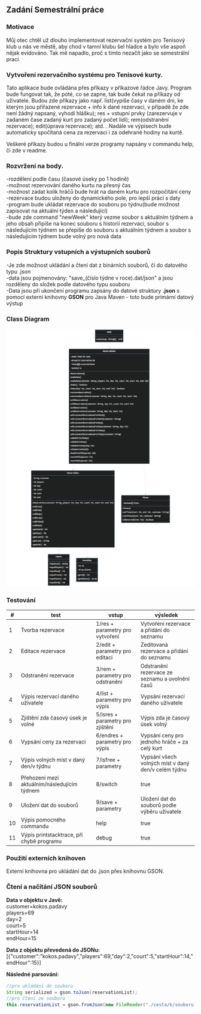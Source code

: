 ## **Zadání Semestrální práce**

### **Motivace**
Můj otec chtěl už dlouho implementovat rezervační systém pro Tenisový klub u nás ve městě, aby chod v tamní klubu šel hladce a bylo vše aspoň nějak evidováno. Tak mě napadlo, proč s tímto nezačít jako se semestrální prací.

### **Vytvoření rezervačního systému pro Tenisové kurty.**
Tato aplikace bude ovládána přes příkazy v příkazové řádce Javy. Program bude fungovat tak, že poté, co se zapne, tak bude čekat na příkazy od uživatele. Budou zde příkazy jako např. list(vypíše časy v daném dni, ke kterým jsou přiřazené rezervace + info k dané rezervaci, v případě že zde není žádný napsaný, vyhodí hlášku); res + vstupní prvky (zarezervuje v zadaném čase zadaný kurt pro zadaný počet lidí); rem(odstranění rezervace); edit(úprava rezervace); atd. . Nadále ve výpisech bude automaticky spočítaná cena za rezervaci i za odehrané hodiny na kurtě.

Veškeré příkazy budou u finální verze programy napsány v commandu help, či zde v readme.

### **Rozvržení na body.**
-rozdělení podle času (časové úseky po 1 hodině) <br />
-možnost rezervování daného kurtu na přesný čas <br />
-možnost zadat kolik hráčů bude hrát na daném kurtu pro rozpočítání ceny <br />
-rezervace budou uloženy do dynamického pole, pro lepší práci s daty<br />
-program bude ukládat rezervace do souboru po týdnu(bude možnost zapisovat na aktuální týden a následující)<br />
-bude zde command "newWeek" který vezme soubor s aktuálním týdnem a jeho obsah připíše na konec souboru s historií rezervací, soubor s následujícím týdnem se přepíše do souboru s aktuálním týdnem a soubor s následujícím týdnem bude volný pro nová data<br />

### **Popis Struktury vstupních a výstupních souborů**
-Je zde možnost ukládání a čtení dat z binárních souborů, či do datového typu .json<br />
-data jsou pojmenovány: "save_(číslo týdne v roce).dat/json" a jsou rozděleny do složek podle datového typu souboru<br />
-Data jsou při ukončení programu zapsány do datové struktury **.json** s pomocí externí knihovny **GSON** pro Java Maven - toto bude primární datový výstup<br />

### **Class Diagram**
![Class Diagram](./mermaid_diagram.png)

### **Testování**
| **#** |                   **test**                   |               **vstup**           |                   **výsledek**                      |
|-------|----------------------------------------------|-----------------------------------|-----------------------------------------------------|
|   1   | Tvorba rezervace                             | 1/res + parametry pro vytvoření   | Vytvoření rezervace a přidání do seznamu            |
|   2   | Editace rezervace                            | 2/edit + parametry pro editaci    | Zeditovaná rezervace a přidání do seznamu           |
|   3   | Odstranění rezervace                         | 3/rem + parametry pro odstranění  | Odstranění rezervace ze seznamu a uvolnění časů     |
|   4   | Výpis rezervací daného uživatele             | 4/list + parametry pro výpis      | Vypsání rezervací daného uživatele                  |
|   5   | Zjištění zda časový úsek je volné            | 5/isres + parametry pro zjištění  | Výpis zda je časový úsek volný                      |
|   6   | Vypsání ceny za rezervaci                    | 6/endres + parametry pro výpis    | Vypsání ceny pro jednoho hráče + za celý kurt       |
|   7   | Výpis volných míst v daný den/v týdnu        | 7/isfree + parametry              | Vypsání všech volných míst v daný den/v celém týdnu |
|   8   | Přehození mezi aktuálním/následujícím týdnem | 8/switch                          | true                                                |
|   9   | Uložení dat do souborů                       | 9/save + parametry                | Uložení dat do souborů podle výběru uživatele       |
|   10  | Výpis pomocného commandu                     | help                              | true                                                |
|   11  | Výpis printstacktrace, při chybě programu    | debug                             | true                                                |


### **Použití externích knihoven**
Externí knihovna pro ukládání dat do .json přes knihovnu GSON.

### **Čtení a načítání JSON souborů**
**Data v objektu v Javě:**<br />
customer=kokos.padavy<br />
players=69<br />
day=2<br />
court=5<br />
startHour=14<br />
endHour=15<br />

**Data z objektu převedená do JSONu:**<br />
[{"customer":"kokos.padavy","players":69,"day":2,"court":5,"startHour":14,"endHour":15}]<br />

**Následné parsování:**
```java
//pro ukládání do souboru
String serialized = gson.toJson(reservationList);
//pro čtení ze souboru
this.reservationList = gson.fromJson(new FileReader("./cesta/k/souboru.json"),  new TypeToken<ArrayList<Reservation>>(){}.getType());
```
